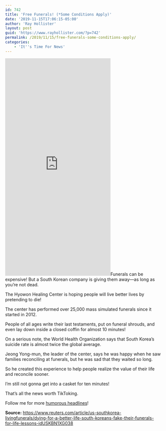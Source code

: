 ```yaml
---
id: 742
title: 'Free Funerals! (*Some Conditions Apply)'
date: '2019-11-15T17:06:15-05:00'
author: 'Ray Hollister'
layout: post
guid: 'https://www.rayhollister.com/?p=742'
permalink: /2019/11/15/free-funerals-some-conditions-apply/
categories:
    - 'It''s Time For News'
---
```


<iframe allow="accelerometer; autoplay; encrypted-media; gyroscope; picture-in-picture" allowfullscreen="" frameborder="0" height="700" loading="lazy" src="https://www.tiktok.com/embed/6759653460406226181" width="340"></iframe>Funerals can be expensive! But a South Korean company is giving them away—as long as you’re not dead.

The Hyowon Healing Center is hoping people will live better lives by pretending to die!

The center has performed over 25,000 mass simulated funerals since it started in 2012.

People of all ages write their last testaments, put on funeral shrouds, and even lay down inside a closed coffin for almost 10 minutes!

On a serious note, the World Health Organization says that South Korea’s suicide rate is almost twice the global average.

Jeong Yong-mun, the leader of the center, says he was happy when he saw families reconciling at funerals, but he was sad that they waited so long.

So he created this experience to help people realize the value of their life and reconcile sooner.

I’m still not gonna get into a casket for ten minutes!

That’s all the news worth TikToking.

Follow me for more [humorous headlines](http://tiktok.com/@rayhollister3)!

**Source:** <https://www.reuters.com/article/us-southkorea-livingfunerals/dying-for-a-better-life-south-koreans-fake-their-funerals-for-life-lessons-idUSKBN1XG038>